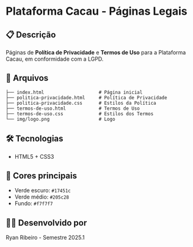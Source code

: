 # Plataforma Cacau - Páginas Legais

## 📋 Descrição
Páginas de **Política de Privacidade** e **Termos de Uso** para a Plataforma Cacau, em conformidade com a LGPD.

## 📁 Arquivos
```
├── index.html                    # Página inicial
├── politica-privacidade.html     # Política de Privacidade
├── politica-privacidade.css      # Estilos da Política
├── termos-de-uso.html            # Termos de Uso
├── termos-de-uso.css             # Estilos dos Termos
└── img/logo.png                  # Logo
```

## 🛠️ Tecnologias
- HTML5 + CSS3

## 🎨 Cores principais
- Verde escuro: `#17451c`
- Verde médio: `#205c28`
- Fundo: `#f7f7f7`

## 👨‍💻 Desenvolvido por
Ryan Ribeiro - Semestre 2025.1

